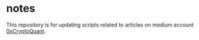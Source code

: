 # notes

This repository is for updating scripts related to articles on medium account [0xCryptoQuant](https://medium.com/@0xCryptoQuant).
